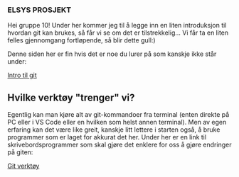### ELSYS PROSJEKT
Hei gruppe 10!
Under her kommer jeg til å legge inn en liten introduksjon til hvordan git kan brukes, så får vi se om det er tilstrekkelig...
Vi får ta en liten felles gjennomgang fortløpende, så blir dette gull:)

Denne siden her er fin hvis det er noe du lurer på som kanskje ikke står under:

[Intro til git](https://www.atlassian.com/git/tutorials/learn-git-with-bitbucket-cloud "Google's Homepage")

## Hvilke verktøy "trenger" vi?
Egentlig kan man kjøre alt av git-kommandoer fra terminal (enten direkte på PC eller i VS Code eller en hvilken som helst annen terminal). Men av egen erfaring kan det være like greit, kanskje litt lettere i starten også, å bruke programmer som er laget for akkurat det her. Under her er en link til skrivebordsprogrammer som skal gjøre det enklere for oss å gjøre endringer på giten:

[Git verktøy](https://git-scm.com/downloads)
